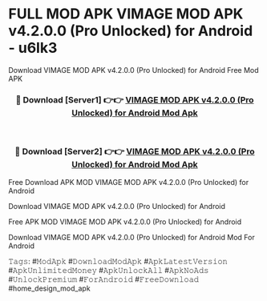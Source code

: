 # FULL MOD APK VIMAGE MOD APK v4.2.0.0 (Pro Unlocked) for Android - u6lk3
Download VIMAGE MOD APK v4.2.0.0 (Pro Unlocked) for Android Free Mod APK

<div align="center">
<h3>🔴 Download [Server1] 👉👉 <a href="https://apk-comot.site?title=VIMAGE_MOD_APK_v4.2.0.0_(Pro_Unlocked)_for_Android">VIMAGE MOD APK v4.2.0.0 (Pro Unlocked) for Android Mod Apk</a></h3><br>

<h3>🔴 Download [Server2] 👉👉 <a href="https://apk-comot.site?title=VIMAGE_MOD_APK_v4.2.0.0_(Pro_Unlocked)_for_Android">VIMAGE MOD APK v4.2.0.0 (Pro Unlocked) for Android Mod Apk</a></h3>
</div>


Free Download APK MOD VIMAGE MOD APK v4.2.0.0 (Pro Unlocked) for Android

Download VIMAGE MOD APK v4.2.0.0 (Pro Unlocked) for Android 

Free APK MOD VIMAGE MOD APK v4.2.0.0 (Pro Unlocked) for Android 

Download VIMAGE MOD APK v4.2.0.0 (Pro Unlocked) for Android Mod For Android

𝚃𝚊𝚐𝚜: #𝙼𝚘𝚍𝙰𝚙𝚔 #𝙳𝚘𝚠𝚗𝚕𝚘𝚊𝚍𝙼𝚘𝚍𝙰𝚙𝚔 #𝙰𝚙𝚔𝙻𝚊𝚝𝚎𝚜𝚝𝚅𝚎𝚛𝚜𝚒𝚘𝚗 #𝙰𝚙𝚔𝚄𝚗𝚕𝚒𝚖𝚒𝚝𝚎𝚍𝙼𝚘𝚗𝚎𝚢 #𝙰𝚙𝚔𝚄𝚗𝚕𝚘𝚌𝚔𝙰𝚕𝚕 #𝙰𝚙𝚔𝙽𝚘𝙰𝚍𝚜 #𝚄𝚗𝚕𝚘𝚌𝚔𝙿𝚛𝚎𝚖𝚒𝚞𝚖 #𝙵𝚘𝚛𝙰𝚗𝚍𝚛𝚘𝚒𝚍 #𝙵𝚛𝚎𝚎𝙳𝚘𝚠𝚗𝚕𝚘𝚊𝚍 #home_design_mod_apk